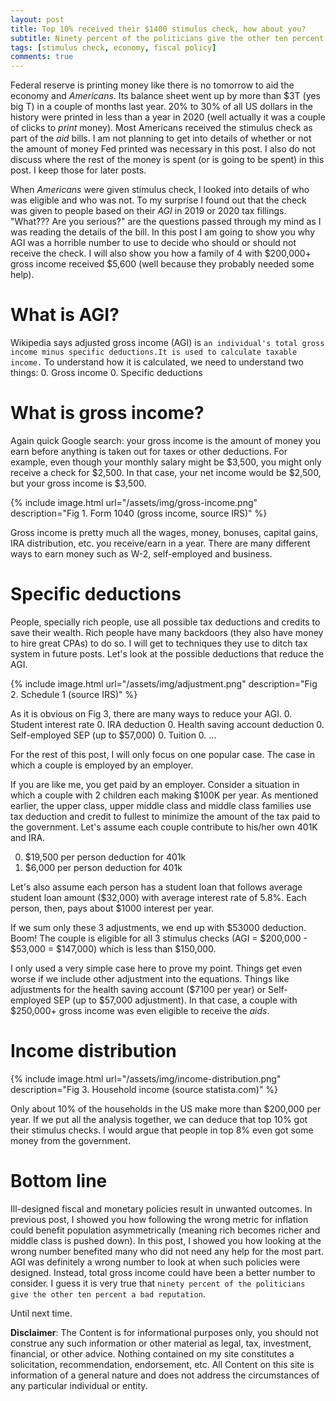 ```yaml
---
layout: post
title: Top 10% received their $1400 stimulus check, how about you?
subtitle: Ninety percent of the politicians give the other ten percent a bad reputation -Henry Kissinger
tags: [stimulus check, economy, fiscal policy]
comments: true
---
```

Federal reserve is printing money like there is no tomorrow to aid the economy and *Americans*. Its balance sheet went up by more than $3T (yes big T) in a couple of months last year. 20% to 30% of all US dollars in the history were printed in less than a year in 2020 (well actually it was a couple of clicks to *print* money). Most Americans received the stimulus check as part of the *aid* bills. I am not planning to get into details of whether or not the amount of money Fed printed was necessary in this post. I also do not discuss where the rest of the money is spent (or is going to be spent) in this post. I keep those for later posts.

When *Americans* were given stimulus check, I looked into details of who was eligible and who was not. To my surprise I found out that the check was given to people based on their *AGI* in 2019 or 2020 tax fillings. "What??? Are you serious?" are the questions passed through my mind as I was reading the details of the bill. In this post I am going to show you why AGI was a horrible number to use to decide who should or should not receive the check. I will also show you how a family of 4 with $200,000+ gross income received $5,600 (well because they probably needed some help).

# What is AGI?
Wikipedia says adjusted gross income (AGI) is `an individual's total gross income minus specific deductions.It is used to calculate taxable income.` To understand how it is calculated, we need to understand two things:
0. Gross income
0. Specific deductions

# What is gross income?
Again quick Google search: your gross income is the amount of money you earn before anything is taken out for taxes or other deductions. For example, even though your monthly salary might be $3,500, you might only receive a check for $2,500. In that case, your net income would be $2,500, but your gross income is $3,500.

{% include image.html url="/assets/img/gross-income.png" description="Fig 1. Form 1040 (gross income, source IRS)" %} 

Gross income is pretty much all the wages, money, bonuses, capital gains, IRA distribution, etc. you receive/earn in a year. There are many different ways to earn money such as W-2, self-employed and business.

# Specific deductions
People, specially rich people, use all possible tax deductions and credits to save their wealth. Rich people have many backdoors (they also have money to hire great CPAs) to do so. I will get to techniques they use to ditch tax system in future posts. Let's look at the possible deductions that reduce the AGI.

{% include image.html url="/assets/img/adjustment.png" description="Fig 2. Schedule 1 (source IRS)" %}

As it is obvious on Fig 3, there are many ways to reduce your AGI.
0. Student interest rate
0. IRA deduction
0. Health saving account deduction
0. Self-employed SEP (up to $57,000)
0. Tuition 
0. ...

For the rest of this post, I will only focus on one popular case. The case in which a couple is employed by an employer.

If you are like me, you get paid by an employer. Consider a situation in which a couple with 2 children each making $100K per year. As mentioned earlier, the upper class, upper middle class and middle class families use tax deduction and credit to fullest to minimize the amount of the tax paid to the government. Let's assume each couple contribute to his/her own 401K and IRA. 

0. $19,500 per person deduction for 401k
0. $6,000 per person deduction for 401k

Let's also assume each person has a student loan that follows average student loan amount ($32,000) with average interest rate of 5.8%. Each person, then, pays about $1000 interest per year.

If we sum only these 3 adjustments, we end up with $53000 deduction. Boom! The couple is eligible for all 3 stimulus checks (AGI = $200,000 - $53,000 = $147,000) which is less than $150,000.

I only used a very simple case here to prove my point. Things get even worse if we include other adjustment into the equations. Things like adjustments for the health saving account ($7100 per year) or Self-employed SEP (up to $57,000 adjustment). In that case, a couple with $250,000+ gross income was even eligible to receive the *aids*.

# Income distribution 
{% include image.html url="/assets/img/income-distribution.png" description="Fig 3. Household income (source statista.com)" %}

Only about 10% of the households in the US make more than $200,000 per year. If we put all the analysis together, we can deduce that top 10% got their stimulus checks. I would argue that people in top 8% even got some money from the government. 


# Bottom line

Ill-designed fiscal and monetary policies result in unwanted outcomes. In previous post, I showed you how following the wrong metric for inflation could benefit population asymmetrically (meaning rich becomes richer and middle class is pushed down). In this post, I showed you how looking at the wrong number benefited many who did not need any help for the most part. AGI was definitely a wrong number to look at when such policies were designed. Instead, total gross income could have been a better number to consider. I guess it is very true that `ninety percent of the politicians give the other ten percent a bad reputation`.

Until next time.

**Disclaimer**: The Content is for informational purposes only, you should not construe any such information or other material as legal, tax, investment, financial, or other advice. Nothing contained on my site constitutes a solicitation, recommendation, endorsement, etc. All Content on this site is information of a general nature and does not address the circumstances of any particular individual or entity. 



